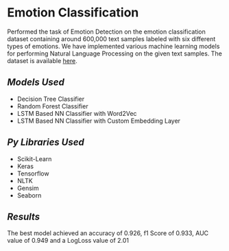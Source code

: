 # Emotion Classification
Performed the task of Emotion Detection on the emotion classification dataset containing around 600,000 text samples labeled with six different types of emotions. We have implemented various machine learning models for performing Natural Language Processing on the given text samples. The dataset is available [here](https://www.dropbox.com/s/607ptdakxuh5i4s/merged_training.pkl).

## _Models Used_
- Decision Tree Classifier
- Random Forest Classifier
- LSTM Based NN Classifier with Word2Vec
- LSTM Based NN Classifier with Custom Embedding Layer

## _Py Libraries Used_
- Scikit-Learn
- Keras
- Tensorflow
- NLTK
- Gensim
- Seaborn

## _Results_
The best model achieved an accuracy of 0.926, f1 Score of 0.933, AUC value of 0.949 and a LogLoss value of 2.01
